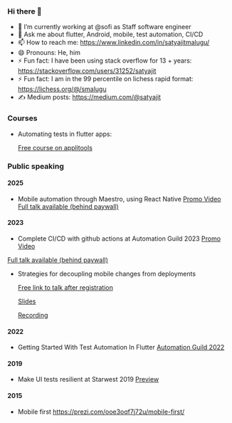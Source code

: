 ### Hi there 👋

- 🔭 I’m currently working at @sofi as Staff software engineer
- 💬 Ask me about flutter, Android, mobile, test automation, CI/CD
- 📫 How to reach me: https://www.linkedin.com/in/satyajitmalugu/
- 😄 Pronouns: He, him
- ⚡ Fun fact: I have been using stack overflow for 13 + years:  https://stackoverflow.com/users/31252/satyajit
- ⚡ Fun fact: I am in the 99 percentile on lichess rapid format: https://lichess.org/@/smalugu 
- ✍️ Medium posts: https://medium.com/@satyajit 

### Courses
- Automating tests in flutter apps:

  [Free course on applitools](https://testautomationu.applitools.com/testing-flutter-apps/)

### Public speaking

#### 2025
- Mobile automation through Maestro, using React Native 
[Promo Video](https://www.youtube.com/watch?v=Cxi_KQ2HwrI)
[Full talk available (behind paywall)](https://testguild.com/my-conferences/automation-guild-2025/#tve-jump-18591455231)

#### 2023
- Complete CI/CD with github actions at Automation Guild 2023
[Promo Video](https://www.youtube.com/watch?v=bqjo9zv_YEc)

[Full talk available (behind paywall)](https://guildconferences.com/ag-2023/#tve-jump-18591455231)

- Strategies for decoupling mobile changes from deployments

  [Free link to talk after registration](https://summit.bitrise.io/agenda/session/1203952)

  [Slides](https://docs.google.com/presentation/d/1hy3r6TQmysCSTQrs8xviIUxQd_yfrIa2Jxizmh2A5Ic/edit#slide=id.g283b37b925c_0_3)

  [Recording](https://screenpal.com/watch/c06h2PV5yH5)

#### 2022
- Getting Started With Test Automation In Flutter [Automation Guild 2022](https://guildconferences.com/automation-guild-2022/https://guildconferences.com/automation-guild-2022/) 

#### 2019
- Make UI tests resilient at Starwest 2019 [Preview](https://www.youtube.com/watch?v=oVFfevKHAkU)

#### 2015
- Mobile first https://prezi.com/ooe3oqf7j72u/mobile-first/ 
